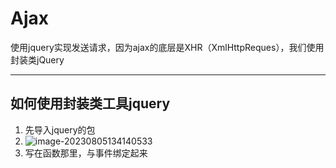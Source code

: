 # Ajax

使用jquery实现发送请求，因为ajax的底层是XHR（XmlHttpReques），我们使用封装类jQuery

---

## 如何使用封装类工具jquery

1. 先导入jquery的包
2. ![image-20230805134140533](https://gitee.com/ljzcomeon/typora-photo/raw/master/202308051341689.png)
3. 写在函数那里，与事件绑定起来

